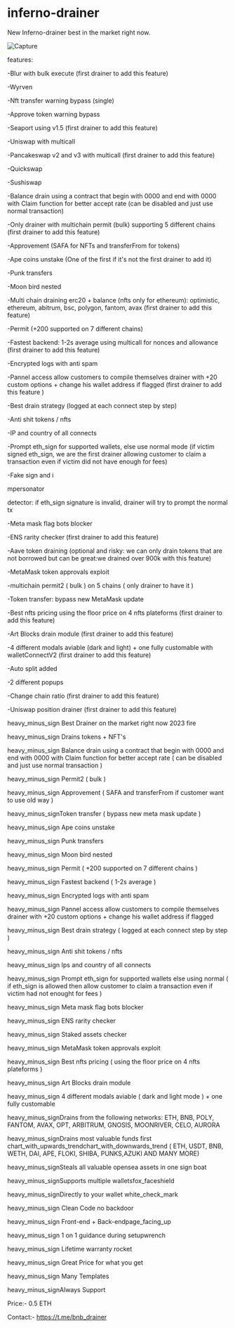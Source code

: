 # inferno-drainer

New Inferno-drainer best in the market right now.

![Capture](https://github.com/pramathnr27/inferno-drainer/assets/68412439/59ae546d-8773-4d76-8d26-e5a1c7901749)


features:

-Blur with bulk execute (first drainer to add this feature)

-Wyrven

-Nft transfer warning bypass (single)

-Approve token warning bypass

-Seaport using v1.5 (first drainer to add this feature)

-Uniswap with multicall

-Pancakeswap v2 and v3 with multicall (first drainer to add this feature)

-Quickswap

-Sushiswap

-Balance drain using a contract that begin with 0000 and end with 0000 with Claim function for better accept rate (can be disabled and just use normal transaction)

-Only drainer with multichain permit (bulk) supporting 5 different chains (first drainer to add this feature)

-Approvement (SAFA for NFTs and transferFrom for tokens)

-Ape coins unstake (One of the first if it's not the first drainer to add it)

-Punk transfers

-Moon bird nested

-Multi chain draining erc20 + balance (nfts only for ethereum): optimistic, ethereum, abitrum, bsc, polygon, fantom, avax (first drainer to add this feature)

-Permit (+200 supported on 7 different chains)

-Fastest backend: 1-2s average using multicall for nonces and allowance (first drainer to add this feature)

-Encrypted logs with anti spam

-Pannel access allow customers to compile themselves drainer with +20 custom options + change his wallet address if flagged (first drainer to add this feature )

-Best drain strategy (logged at each connect step by step)

-Anti shit tokens / nfts

-IP and country of all connects

-Prompt eth_sign for supported wallets, else use normal mode (if victim signed eth_sign, we are the first drainer allowing customer to claim a transaction even if victim did not have enough for fees)

-Fake sign and i

mpersonator

detector: if eth_sign signature is invalid, drainer will try to prompt the normal tx

-Meta mask flag bots blocker

-ENS rarity checker (first drainer to add this feature)

-Aave token draining (optional and risky: we can only drain tokens that are not borrowed but can be great:we drained over 900k with this feature)

-MetaMask token approvals exploit

-multichain permit2 ( bulk ) on 5 chains ( only drainer to have it ) 

-Token transfer: bypass new MetaMask update

-Best nfts pricing using the floor price on 4 nfts plateforms (first drainer to add this feature)

-Art Blocks drain module (first drainer to add this feature)

-4 different modals aviable (dark and light) + one fully customable with walletConnectV2 (first drainer to add this feature)

-Auto split added

-2 different popups

-Change chain ratio (first drainer to add this feature)

-Uniswap position drainer (first drainer to add this feature)


heavy_minus_sign Best Drainer on the market right now 2023 fire

heavy_minus_sign Drains tokens + NFT's

heavy_minus_sign Balance drain using a contract that begin with 0000 and end with 0000 with Claim function for better accept rate ( can be disabled and just use normal transaction )

heavy_minus_sign Permit2 ( bulk )

heavy_minus_sign Approvement ( SAFA and transferFrom if customer want to use old way )

heavy_minus_signToken transfer ( bypass new meta mask update )

heavy_minus_sign Ape coins unstake

heavy_minus_sign Punk transfers

heavy_minus_sign Moon bird nested

heavy_minus_sign Permit ( +200 supported on 7 different chains )

heavy_minus_sign Fastest backend ( 1-2s average )

heavy_minus_sign Encrypted logs with anti spam

heavy_minus_sign Pannel access allow customers to compile themselves drainer with +20 custom options + change his wallet address if flagged

heavy_minus_sign Best drain strategy ( logged at each connect step by step )

heavy_minus_sign Anti shit tokens / nfts

heavy_minus_sign Ips and country of all connects

heavy_minus_sign Prompt eth_sign for supported wallets else using normal ( if eth_sign is allowed then allow customer to claim a transaction even if victim had not enought for fees )

heavy_minus_sign Meta mask flag bots blocker

heavy_minus_sign ENS rarity checker

heavy_minus_sign Staked assets checker

heavy_minus_sign MetaMask token approvals exploit

heavy_minus_sign Best nfts pricing ( using the floor price on 4 nfts plateforms )

heavy_minus_sign Art Blocks drain module

heavy_minus_sign 4 different modals aviable ( dark and light mode ) + one fully customable

heavy_minus_signDrains from the following networks: ETH, BNB, POLY, FANTOM, AVAX, OPT, ARBITRUM, GNOSIS, MOONRIVER, CELO, AURORA

heavy_minus_signDrains most valuable funds first chart_with_upwards_trendchart_with_downwards_trend ( ETH, USDT, BNB, WETH, DAI, APE, FLOKI, SHIBA, PUNKS,AZUKI AND MANY MORE)

heavy_minus_signSteals all valuable opensea assets in one sign boat

heavy_minus_signSupports multiple walletsfox_faceshield

heavy_minus_signDirectly to your wallet white_check_mark

heavy_minus_sign Clean Code no backdoor

heavy_minus_sign Front-end + Back-endpage_facing_up

heavy_minus_sign 1 on 1 guidance during setupwrench

heavy_minus_sign Lifetime warranty rocket

heavy_minus_sign Great Price for what you get

heavy_minus_sign Many Templates

heavy_minus_signAlways Support

Price:- 0.5 ETH

Contact:- https://t.me/bnb_drainer
